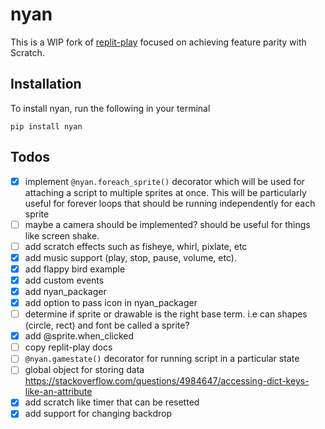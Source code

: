 # nyan

This is a WIP fork of [replit-play](https://github.com/replit/play) focused on achieving feature parity
with Scratch.

## Installation
To install nyan, run the following in your terminal
```
pip install nyan
```

## Todos

- [x] implement `@nyan.foreach_sprite()` decorator which will be used for attaching a script to multiple
sprites at once. This will be particularly useful for forever loops that should be running independently
for each sprite
- [ ] maybe a camera should be implemented? should be useful for things like screen shake.
- [ ] add scratch effects such as fisheye, whirl, pixlate, etc
- [x] add music support (play, stop, pause, volume, etc).
- [x] add flappy bird example
- [x] add custom events
- [x] add nyan_packager
- [x] add option to pass icon in nyan_packager
- [ ] determine if sprite or drawable is the right base term. i.e can shapes (circle, rect) and font be called a sprite?
- [x] add @sprite.when_clicked
- [ ] copy replit-play docs
- [ ] `@nyan.gamestate()` decorator for running script in a particular state
- [ ] global object for storing data https://stackoverflow.com/questions/4984647/accessing-dict-keys-like-an-attribute
- [x] add scratch like timer that can be resetted
- [x] add support for changing backdrop